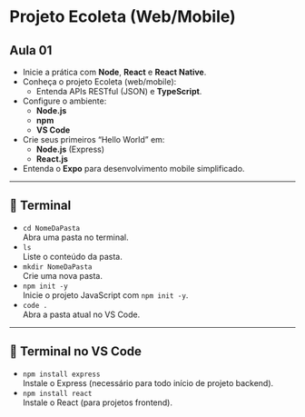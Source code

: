 # Projeto Ecoleta (Web/Mobile)

## Aula 01
- Inicie a prática com **Node**, **React** e **React Native**.
- Conheça o projeto Ecoleta (web/mobile):  
  - Entenda APIs RESTful (JSON) e **TypeScript**.
- Configure o ambiente:  
  - **Node.js**  
  - **npm**  
  - **VS Code**
- Crie seus primeiros “Hello World” em:  
  - **Node.js** (Express)  
  - **React.js**
- Entenda o **Expo** para desenvolvimento mobile simplificado.

---

## 🤖 Terminal
- `cd NomeDaPasta`  
  Abra uma pasta no terminal.
- `ls`  
  Liste o conteúdo da pasta.
- `mkdir NomeDaPasta`  
  Crie uma nova pasta.
- `npm init -y`  
  Inicie o projeto JavaScript com `npm init -y`.
- `code .`  
  Abra a pasta atual no VS Code.

---

## 🤖 Terminal no VS Code
- `npm install express`  
  Instale o Express (necessário para todo início de projeto backend).
- `npm install react`  
  Instale o React (para projetos frontend).








